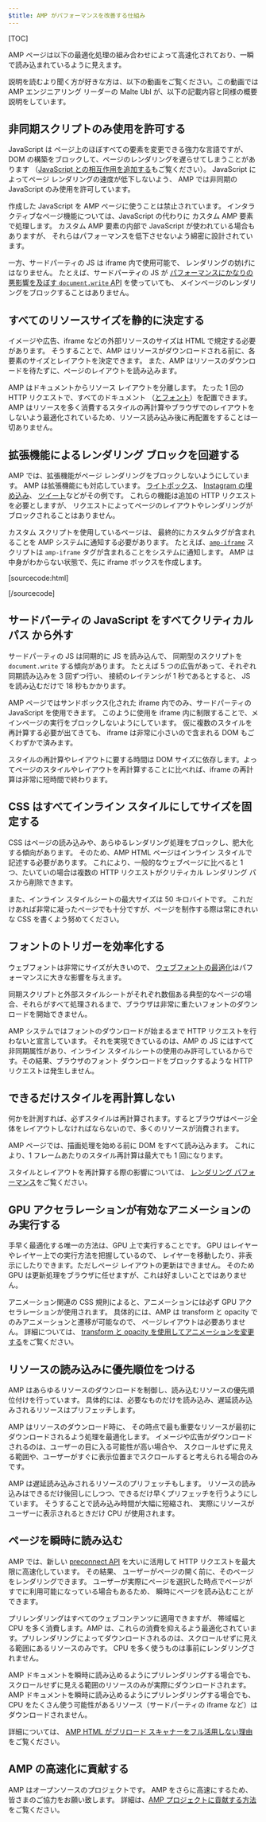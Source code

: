 ```yaml
---
$title: AMP がパフォーマンスを改善する仕組み
---
```

[TOC]

AMP ページは以下の最適化処理の組み合わせによって高速化されており、一瞬で読み込まれているように見えます。

説明を読むより聞く方が好きな方は、以下の動画をご覧ください。この動画では AMP エンジニアリング リーダーの Malte Ubl が、以下の記載内容と同様の概要説明をしています。

<amp-youtube
    data-videoid="hVRkG1CQScA"
    layout="responsive"
    width="480" height="270">
</amp-youtube>

## 非同期スクリプトのみ使用を許可する

JavaScript は
ページ上のほぼすべての要素を変更できる強力な言語ですが、
DOM の構築をブロックして、ページのレンダリングを遅らせてしまうことがあります
（[JavaScript との相互作用を追加する](https://developers.google.com/web/fundamentals/performance/critical-rendering-path/adding-interactivity-with-javascript)もご覧ください）。
JavaScript によってページ レンダリングの速度が低下しないよう、
AMP では非同期の JavaScript のみ使用を許可しています。

作成した JavaScript を AMP ページに使うことは禁止されています。
インタラクティブなページ機能については、JavaScript の代わりに
カスタム AMP 要素で処理します。
カスタム AMP 要素の内部で JavaScript が使われている場合もありますが、
それらはパフォーマンスを低下させないよう綿密に設計されています。

一方、サードパーティの JS は iframe 内で使用可能で、
レンダリングの妨げにはなりません。
たとえば、サードパーティの JS が
[パフォーマンスにかなりの悪影響を及ぼす `document.write` API](http://www.stevesouders.com/blog/2012/04/10/dont-docwrite-scripts/) を使っていても、
メインページのレンダリングをブロックすることはありません。

## すべてのリソースサイズを静的に決定する

イメージや広告、iframe などの外部リソースのサイズは HTML で規定する必要があります。
そうすることで、AMP はリソースがダウンロードされる前に、各要素のサイズとレイアウトを決定できます。
また、AMP はリソースのダウンロードを待たずに、ページのレイアウトを読み込みます。

AMP はドキュメントからリソース レイアウトを分離します。
たった 1 回の HTTP リクエストで、すべてのドキュメント
（[とフォント](#font-triggering-must-be-efficient)）を配置できます。
AMP はリソースを多く消費するスタイルの再計算やブラウザでのレイアウトをしないよう最適化されているため、リソース読み込み後に再配置をすることは一切ありません。


## 拡張機能によるレンダリング ブロックを回避する

AMP では、拡張機能がページ レンダリングをブロックしないようにしています。
AMP は拡張機能にも対応しています。
[ライトボックス](/docs/reference/extended/amp-lightbox.html)、
[Instagram の埋め込み](/docs/reference/extended/amp-instagram.html)、
[ツイート](/docs/reference/extended/amp-twitter.html)などがその例です。
これらの機能は追加の HTTP リクエストを必要としますが、
リクエストによってページのレイアウトやレンダリングがブロックされることはありません。

カスタム スクリプトを使用しているページは、
最終的にカスタムタグが含まれることを AMP システムに通知する必要があります。
たとえば、[`amp-iframe`](/docs/reference/extended/amp-iframe.html) スクリプトは
`amp-iframe` タグが含まれることをシステムに通知します。
AMP は中身がわからない状態で、先に iframe ボックスを作成します。

[sourcecode:html]
<script async custom-element="amp-iframe" src="https://cdn.ampproject.org/v0/amp-youtube-0.1.js"></script>
[/sourcecode]

## サードパーティの JavaScript をすべてクリティカル パス から外す

サードパーティの JS は同期的に JS を読み込んで、
同期型のスクリプトを `document.write` する傾向があります。
たとえば 5 つの広告があって、それぞれ同期読み込みを 3 回ずつ行い、
接続のレイテンシが 1 秒であるとすると、
JS を読み込むだけで 18 秒もかかります。

AMP ページではサンドボックス化された iframe 内でのみ、サードパーティの JavaScript を使用できます。
このように使用を iframe 内に制限することで、メインページの実行をブロックしないようにしています。
仮に複数のスタイルを再計算する必要が出てきても、
iframe は非常に小さいので含まれる DOM もごくわずかで済みます。

スタイルの再計算やレイアウトに要する時間は DOM サイズに依存します。よってページのスタイルやレイアウトを再計算することに比べれば、iframe の再計算は非常に短時間で終わります。



## CSS はすべてインライン スタイルにしてサイズを固定する

CSS はページの読み込みや、あらゆるレンダリング処理をブロックし、肥大化する傾向があります。
そのため、AMP HTML ページはインライン スタイルで記述する必要があります。
これにより、一般的なウェブページに比べると 1 つ、たいていの場合は複数の HTTP リクエストがクリティカル レンダリング パスから削除できます。


また、インライン スタイルシートの最大サイズは 50 キロバイトです。
これだけあれば非常に凝ったページでも十分ですが、ページを制作する際は常にきれいな CSS を書くよう努めてください。


## フォントのトリガーを効率化する

ウェブフォントは非常にサイズが大きいので、 [ウェブフォントの最適化](https://developers.google.com/web/fundamentals/performance/optimizing-content-efficiency/webfont-optimization)はパフォーマンスに大きな影響を与えます。


同期スクリプトと外部スタイルシートがそれぞれ数個ある典型的なページの場合、それらがすべて処理されるまで、ブラウザは非常に重たいフォントのダウンロードを開始できません。


AMP システムではフォントのダウンロードが始まるまで HTTP リクエストを行わないと宣言しています。
それを実現できているのは、AMP の JS にはすべて非同期属性があり、インライン スタイルシートの使用のみ許可しているからです。その結果、ブラウザのフォント ダウンロードをブロックするような HTTP リクエストは発生しません。



## できるだけスタイルを再計算しない

何かを計測すれば、必ずスタイルは再計算されます。するとブラウザはページ全体をレイアウトしなければならないので、多くのリソースが消費されます。

AMP ページでは、描画処理を始める前に DOM をすべて読み込みます。
これにより、1 フレームあたりのスタイル再計算は最大でも 1 回になります。

スタイルとレイアウトを再計算する際の影響については、
[レンダリング パフォーマンス](https://developers.google.com/web/fundamentals/performance/rendering/)をご覧ください。

## GPU アクセラレーションが有効なアニメーションのみ実行する

手早く最適化する唯一の方法は、GPU 上で実行することです。
GPU はレイヤーやレイヤー上での実行方法を把握しているので、
レイヤーを移動したり、非表示にしたりできます。ただしページ レイアウトの更新はできません。
そのため GPU は更新処理をブラウザに任せますが、これは好ましいことではありません。

アニメーション関連の CSS 規則によると、アニメーションには必ず GPU アクセラレーションが使用されます。
具体的には、AMP は transform と opacity でのみアニメーションと遷移が可能なので、
ページレイアウトは必要ありません。
詳細については、
[transform と opacity を使用してアニメーションを変更する](https://developers.google.com/web/fundamentals/performance/rendering/stick-to-compositor-only-properties-and-manage-layer-count)をご覧ください。

## リソースの読み込みに優先順位をつける

AMP はあらゆるリソースのダウンロードを制御し、読み込むリソースの優先順位付けを行っています。
具体的には、必要なものだけを読み込み、遅延読み込みされるリソースはプリフェッチします。

AMP はリソースのダウンロード時に、
その時点で最も重要なリソースが最初にダウンロードされるよう処理を最適化します。
イメージや広告がダウンロードされるのは、ユーザーの目に入る可能性が高い場合や、
スクロールせずに見える範囲や、ユーザーがすぐに表示位置までスクロールすると考えられる場合のみです。

AMP は遅延読み込みされるリソースのプリフェッチもします。
リソースの読み込みはできるだけ後回しにしつつ、できるだけ早くプリフェッチを行うようにしています。
そうすることで読み込み時間が大幅に短縮され、
実際にリソースがユーザーに表示されるときだけ CPU が使用されます。

## ページを瞬時に読み込む

AMP では、新しい [preconnect API](http://www.w3.org/TR/resource-hints/#dfn-preconnect) を大いに活用して
HTTP リクエストを最大限に高速化しています。
その結果、
ユーザーがページの開く前に、そのページをレンダリングできます。
ユーザーが実際にページを選択した時点でページがすでに利用可能になっている場合もあるため、
瞬時にページを読み込むことができます。

プリレンダリングはすべてのウェブコンテンツに適用できますが、
帯域幅と CPU を多く消費します。AMP は、これらの消費を抑えるよう最適化されています。プリレンダリングによってダウンロードされるのは、スクロールせずに見える範囲にあるリソースのみです。
CPU を多く使うものは事前にレンダリングされません。

AMP ドキュメントを瞬時に読み込めるようにプリレンダリングする場合でも、
スクロールせずに見える範囲のリソースのみが実際にダウンロードされます。
AMP ドキュメントを瞬時に読み込めるようにプリレンダリングする場合でも、
CPU をたくさん使う可能性があるリソース（サードパーティの iframe など）はダウンロードされません。

詳細については、
[AMP HTML がプリロード スキャナーをフル活用しない理由](https://medium.com/@cramforce/why-amp-html-does-not-take-full-advantage-of-the-preload-scanner-7e7f788aa94e)をご覧ください。

## AMP の高速化に貢献する
AMP はオープンソースのプロジェクトです。
AMP をさらに高速にするため、皆さまのご協力をお願い致します。
詳細は、[AMP プロジェクトに貢献する方法](/docs/support/contribute.html)をご覧ください。
